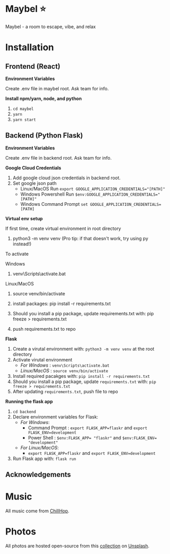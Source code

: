 # Maybel :star:

Maybel - a room to escape, vibe, and relax

# Installation

## Frontend (React)

**Environment Variables**

Create .env file in maybel root. Ask team for info.

**Install npm/yarn, node, and python**

1. `cd maybel`
2. `yarn`
3. `yarn start`

## Backend (Python Flask)

**Environment Variables**

Create .env file in backend root. Ask team for info.

**Google Cloud Credentials**

1. Add google cloud json credentials in backend root.
2. Set google json path
   - Linux/MacOS Run `export GOOGLE_APPLICATION_CREDENTIALS="[PATH]"`
   - Windows Powershell Run `$env:GOOGLE_APPLICATION_CREDENTIALS="[PATH]"`
   - Windows Command Prompt `set GOOGLE_APPLICATION_CREDENTIALS=[PATH]`

**Virtual env setup**

If first time, create virtual environment in root directory

1. python3 -m venv venv
   (Pro tip: if that doesn't work, try using py instead!)

To activate

Windows

1. venv\Scripts\activate.bat

Linux/MacOS

1. source venv/bin/activate

2. install packages: pip install -r requirements.txt
3. Should you install a pip package, update requirements.txt with: pip freeze > requirements.txt
4. push requirements.txt to repo

**Flask**

1. Create a virutal environment with: `python3 -m venv venv` at the root directory
2. Activate virutal environment
   - _For Windows_ : `venv\Scripts\activate.bat`
   - _Linux/MacOS_ : `source venv/bin/activate`
3. Install required pacakges with: `pip install -r requirements.txt`
4. Should you install a pip package, update `requirements.txt` with: `pip freeze > requirements.txt`
5. After updating `requirements.txt`, push file to repo

**Running the flask app**

1. `cd backend`
2. Declare environment variables for Flask:
   - _For Windows_:
     - Command Prompt : `export FLASK_APP=flaskr` and `export FLASK_ENV=development`
     - Power Shell : `$env:FLASK_APP= "flaskr"` and `$env:FLASK_ENV= "development"`
   - _For Linux/MacOS_:
     - `export FLASK_APP=flaskr` and `export FLASK_ENV=development`
3. Run Flask app with: `flask run`

## Acknowledgements

# Music

All music come from [ChillHop](https://chillhop.com/).

# Photos

All photos are hosted open-source from this [collection](https://unsplash.com/collections/2194996/june-2018) on [Unsplash](https://unsplash.com/).
